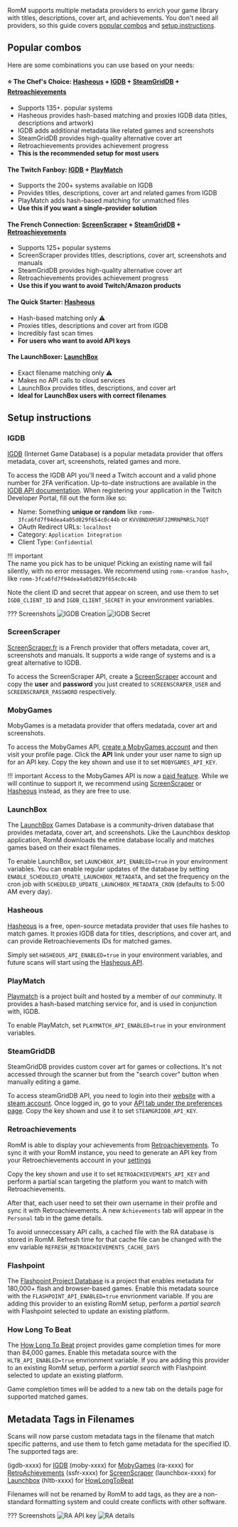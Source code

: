 <!-- trunk-ignore-all(markdownlint/MD001) -->
<!-- trunk-ignore-all(markdownlint/MD041) -->

RomM supports multiple metadata providers to enrich your game library with titles, descriptions, cover art, and achievements. You don't need all providers, so this guide covers [popular combos](#popular-combos) and [setup instructions](#setup-instructions).

## Popular combos

Here are some combinations you can use based on your needs:

#### ⭐ The Chef's Choice: [Hasheous](#hasheous) + [IGDB](#igdb) + [SteamGridDB](#steamgriddb) + [Retroachievements](#retroachievements)

- Supports 135+. popular systems
- Hasheous provides hash-based matching and proxies IGDB data (titles, descriptions and artwork)
- IGDB adds additional metadata like related games and screenshots
- SteamGridDB provides high-quality alternative cover art
- Retroachievements provides achievement progress
- **This is the recommended setup for most users**

#### The Twitch Fanboy: [IGDB](#igdb) + [PlayMatch](#playmatch)

- Supports the 200+ systems available on IGDB
- Provides titles, descriptions, cover art and related games from IGDB
- PlayMatch adds hash-based matching for unmatched files
- **Use this if you want a single-provider solution**

#### The French Connection: [ScreenScraper](#screenscraper) + [SteamGridDB](#steamgriddb) + [Retroachievements](#retroachievements)

- Supports 125+ popular systems
- ScreenScraper provides titles, descriptions, cover art, screenshots and manuals
- SteamGridDB provides high-quality alternative cover art
- Retroachievements provides achievement progress
- **Use this if you want to avoid Twitch/Amazon products**

#### The Quick Starter: [Hasheous](#hasheous)

- Hash-based matching only ⚠️
- Proxies titles, descriptions and cover art from IGDB
- Incredibly fast scan times
- **For users who want to avoid API keys**

#### The LaunchBoxer: [LaunchBox](#launchbox)

- Exact filename matching only ⚠️
- Makes no API calls to cloud services
- LaunchBox provides titles, descriptions, and cover art
- **Ideal for LaunchBox users with correct filenames**

## Setup instructions

### IGDB

[IGDB](https://www.igdb.com/) (Internet Game Database) is a popular metadata provider that offers metadata, cover art, screenshots, related games and more.

To access the IGDB API you'll need a Twitch account and a valid phone number for 2FA verification. Up-to-date instructions are available in the [IGDB API documentation](https://api-docs.igdb.com/#account-creation). When registering your application in the Twitch Developer Portal, fill out the form like so:

- Name: Something **unique or random** like `romm-3fca6fd7f94dea4a05d029f654c0c44b` or `KVV8NDXMSRFJ2MRNPNRSL7GQT`
- OAuth Redirect URLs: `localhost`
- Category: `Application Integration`
- Client Type: `Confidential`

<!-- prettier-ignore -->
!!! important  
    The name you pick has to be unique! Picking an existing name will fail silently, with no error messages. We recommend using `romm-<random hash>`, like `romm-3fca6fd7f94dea4a05d029f654c0c44b`

Note the client ID and secret that appear on screen, and use them to set `IGDB_CLIENT_ID` and `IGDB_CLIENT_SECRET` in your environment variables.

<!-- prettier-ignore -->
??? Screenshots
    ![IGDB Creation](../resources/metadata_providers/1-igdb.png)
    ![IGDB Secret](../resources/metadata_providers/2-igdb.png)

### ScreenScraper

[ScreenScraper.fr](https://screenscraper.fr/) is a French provider that offers metadata, cover art, screenshots and manuals. It supports a wide range of systems and is a great alternative to IGDB.

To access the ScreenScraper API, create a [ScreenScraper](https://www.screenscraper.fr/membreinscription.php) account and copy the **user** and **password** you just created to `SCREENSCRAPER_USER` and `SCREENSCRAPER_PASSWORD` respectively.

### MobyGames

MobyGames is a metadata provider that offers medatada, cover art and screenshots.

To access the MobyGames API, [create a MobyGames account](https://www.mobygames.com/user/register/) and then visit your profile page. Click the **API** link under your user name to sign up for an API key. Copy the key shown and use it to set `MOBYGAMES_API_KEY`.

<!-- prettier-ignore -->
!!! important
    Access to the MobyGames API is now a [paid feature](https://www.mobygames.com/info/api/#non-commercial). While we will continue to support it, we recommend using [ScreenScraper](#screenscraper) or [Hasheous](#hasheous) instead, as they are free to use.

### LaunchBox

The [LaunchBox](https://gamesdb.launchbox-app.com) Games Database is a community-driven database that provides metadata, cover art, and screenshots. Like the Launchbox desktop application, RomM downloads the entire database locally and matches games based on their exact filenames.

To enable LaunchBox, set `LAUNCHBOX_API_ENABLED=true` in your environment variables. You can enable regular updates of the database by setting `ENABLE_SCHEDULED_UPDATE_LAUNCHBOX_METADATA`, and set the frequency on the cron job with `SCHEDULED_UPDATE_LAUNCHBOX_METADATA_CRON` (defaults to 5:00 AM every day).

### Hasheous

[Hasheous](https://hasheous.org/) is a free, open-source metadata provider that uses file hashes to match games. It proxies IGDB data for titles, descriptions, and cover art, and can provide Retroachievements IDs for matched games.

Simply set `HASHEOUS_API_ENABLED=true` in your environment variables, and future scans will start using the [Hasheous API](https://hasheous.org/swagger/index.html).

### PlayMatch

[Playmatch](https://github.com/RetroRealm/playmatch) is a project built and hosted by a member of our comminuty. It provides a hash-based matching service for, and is used in conjunction with, IGDB.

To enable PlayMatch, set `PLAYMATCH_API_ENABLED=true` in your environment variables.

### SteamGridDB

SteamGridDB provides custom cover art for games or collections. It's not accessed through the scanner but from the "search cover" button when manually editing a game.

To access steamGridDB API, you need to login into their [website](https://www.steamgriddb.com/) with a [steam account](https://store.steampowered.com/join). Once logged in, go to your [API tab under the preferences page](https://www.steamgriddb.com/profile/preferences/api). Copy the key shown and use it to set `STEAMGRIDDB_API_KEY`.

### Retroachievements

RomM is able to display your achievements from [Retroachievements](https://retroachievements.org/). To sync it with your RomM instance, you need to generate an API key from your Retroechievements account in your [settings](https://retroachievements.org/settings)

Copy the key shown and use it to set `RETROACHIEVEMENTS_API_KEY` and perform a partial scan targeting the platform you want to match with Retroachievements.

After that, each user need to set their own username in their profile and sync it with Retroachievements. A new `Achievements` tab will appear in the `Personal` tab in the game details.

To avoid unneccessary API calls, a cached file with the RA database is stored in RomM. Refresh time for that cache file can be changed with the env variable `REFRESH_RETROACHIEVEMENTS_CACHE_DAYS`

### Flashpoint
The [Flashpoint Project Database](https://flashpointproject.github.io/flashpoint-database/) is a project that enables metadata for 180,000+ flash and browser-based games. Enable this metadata source with the `FLASHPOINT_API_ENABLED=true` envrionment variable. If you are adding this provider to an existing RomM setup, perform a *partial search* with Flashpoint selected to update an existing platform.

### How Long To Beat
The [How Long To Beat](https://howlongtobeat.com/) project provides game completion times for more than 84,000 games. Enable this metadata source with the `HLTB_API_ENABLED=true` envrionment variable. If you are adding this provider to an existing RomM setup, perform a *partial search* with Flashpoint selected to update an existing platform.

Game completion times will be added to a new tab on the details page for supported matched games. 

## Metadata Tags in Filenames
Scans will now parse custom metadata tags in the filename that match specific patterns, and use them to fetch game metadata for the specified ID. The supported tags are:

(igdb-xxxx) for [IGDB](https://www.igdb.com/)
(moby-xxxx) for [MobyGames](https://www.mobygames.com/)
(ra-xxxx) for [RetroAchievements](https://retroachievements.org/)
(ssfr-xxxx) for [ScreenScraper](https://screenscraper.fr/)
(launchbox-xxxx) for [Launchbox](https://gamesdb.launchbox-app.com/)
(hltb-xxxx) for [HowLongToBeat](https://howlongtobeat.com/)

Filenames will not be renamed by RomM to add tags, as they are a non-standard formatting system and could create conflicts with other software.

<!-- prettier-ignore -->
??? Screenshots
    ![RA API key](../resources/metadata_providers/1-ra.png)
    ![RA details](../resources/metadata_providers/2-ra.png)
